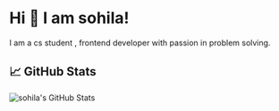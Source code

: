 
# Hi 👋 I am sohila! 
I am a cs student , frontend developer with passion in problem solving.

## 📈 GitHub Stats

![sohila's GitHub Stats](https://github-readme-stats.vercel.app/api?username=sohilagamall&show_icons=true&theme=radical)
